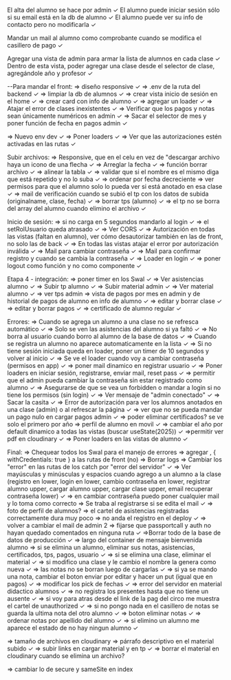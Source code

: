 El alta del alumno se hace por admin ✓
El alumno puede iniciar sesión sólo si su email está en la db de alumno ✓
El alumno puede ver su info de contacto pero no modificarla ✓

Mandar un mail al alumno como comprobante cuando se modifica el casillero de pago ✓

Agregar una vista de admin para armar la lista de alumnos en cada clase ✓
Dentro de esta vista, poder agregar una clase desde el selector de clase, agregándole año y profesor ✓


--Para mandar el front:
=> diseño responsive ✓
=> .env de la ruta del backend ✓
=> limpiar la db de alumnos ✓
=> crear vista inicio de sesión en el home ✓
=> crear card con info de alumno ✓
=> agregar un loader ✓
=> Atajar el error de clases inexistentes ✓
=> Verificar que los pagos y notas sean únicamente numéricos en admin ✓
=> Sacar el selector de mes y poner función de fecha en pagos admin ✓

=> Nuevo env dev ✓
=> Poner loaders ✓
=> Ver que las autorizaciones estén activadas en las rutas ✓


Subir archivos: 
=> Responsive, que en el celu en vez de "descargar archivo haya un icono de una flecha ✓
=> Arreglar la fecha ✓
=> función borrar archivo ✓
=> alinear la tabla ✓
=> validar que si el nombre es el mismo diga que está repetido y no lo suba ✓
=> ordenar por fecha decreciente
=> ver permisos para que el alumno solo lo pueda ver si está anotado en esa clase ✓
=> mail de verificación cuando se subió el tp con los datos de subida (originalname, clase, fecha) ✓
=> borrar tps (alumno) ✓
=> el tp no se borra del array del alumno cuando elimino el archivo ✓


Inicio de sesión:
=> si no carga en 5 segundos mandarlo al login ✓
=> el setRolUsuario queda atrasado ✓
=> Ver CORS ✓
=> Autorización en todas las vistas (faltan en alumno), ver cómo desautorizar también en las de front, no solo las de back ✓
=> En todas las vistas atajar el error por autorización inválida ✓
=> Mail para cambiar contraseña ✓
=> Mail para confirmar registro y cuando se cambia la contraseña ✓
=> Loader en login ✓
=> poner logout como función y no como componente ✓ 


Etapa 4 - integración:
=> poner timer en los Swal ✓
=> Ver asistencias alumno ✓
=> Subir tp alumno ✓
=> Subir material admin ✓
=> Ver material alumno ✓
=> ver tps admin
=> vista de pagos por mes en admin y de historial de pagos de alumno en info de alumno ✓
=> editar y borrar clase ✓
=> editar y borrar pagos ✓
=> certificado de alumno regular ✓

Errores: 
=> Cuando se agrega un alumno a una clase no se refresca automático ✓
=> Solo se ven las asistencias del alumno si ya faltó ✓
=> No borra al usuario cuando borro al alumno de la base de datos ✓
=> Cuando se registra un alumno no aparece automaticamente en la lista ✓
=> Si no tiene sesión iniciada queda en loader, poner un timer de 10 segundos y volver al inicio ✓
=> Se ve el loader cuando voy a cambiar contraseña (permisos en app) ✓
=> poner mail dinamico en registrar usuario ✓
=> Poner loaders en iniciar sesión, registrarse, enviar mail, reset pass ✓
=> permitir que el admin pueda cambiar la contraseña sin estar registrado como alumno ✓
=> Asegurarse de que se vea un forbidden o mandar a login si no tiene los permisos (sin login) ✓
=> Ver mensaje de "admin conectado" ✓
=> Sacar la casita ✓
=> Error de autorización para ver los alumnos anotados en una clase (admin) o al refrescar la página ✓
=> ver que no se pueda mandar un pago nulo en cargar pagos admin ✓
=> poder eliminar certificados? se ve solo el primero por año
=> perfil de alumno en movil ✓
=> cambiar el año por default dinamico a todas las vistas (buscar useState(2025)) ✓
=>permitir ver pdf en cloudinary ✓
=> Poner loaders en las vistas de alumno ✓

Final:
=> Chequear todos los Swal para el manejo de errores
=> agregar , { withCredentials: true } a las rutas de front (no)
=> Borrar logs
=> Cambiar los "error" en las rutas de los catch por "error del servidor" ✓
=> Ver mayúsculas y minúsculas y espacios cuando agrego a un alumno a la clase (registro en lower, login en lower, cambio contraseña en lower, registrar alumno upper, cargar alumno upper, cargar clase upper, email recuperar contraseña lower) ✓
=> en cambiar contraseña puedo poner cualquier mail y lo toma como correcto
=> Se traba al registrarse si se edita el mail ✓
=> foto de perfil de alumnos?
=> el cartel de asistencias registradas correctamente dura muy poco
=> no anda el registro en el deploy ✓
=> volver a cambiar el mail de admin 2
=> fijarse que passportcall y auth no hayan quedado comentados en ninguna ruta ✓
=>Borrar todo de la base de datos de producción ✓
=> largo del container de mensaje bienvenida alumno 
=> si se elimina un alumno, eliminar sus notas, asistencias, certificados, tps, pagos, usuario ✓
=> si se elimina una clase, eliminar el material ✓
=> si modifico una clase y le cambio el nombre la genera como nueva ✓
=> las notas no se borran luego de cargarlas ✓
=> si ya se mando una nota, cambiar el boton enviar por editar y hacer un put (igual que en pagos) ✓
=> modificar los pick de fechas ✓
=> error del servidor en material didactico alumnos ✓
=> no registra los presentes hasta que no tiene un ausente ✓
=> si voy para atras desde el link de la pag del circo me muestra el cartel de unauthorized ✓
=> si no pongo nada en el casillero de notas se guarda la ultima nota del otro alumno ✓
=> boton eliminar notas ✓
=> ordenar notas por apellido del alumno ✓
=> si elimino un alumno me aparece el estado de no hay ningun alumno ✓

=> tamaño de archivos en cloudinary
=> párrafo descriptivo en el material subido ✓
=> subir links en cargar material y en tp ✓
=> borrar el material en cloudinary cuando se elimina un archivo? 

=> cambiar lo de secure y sameSite en index